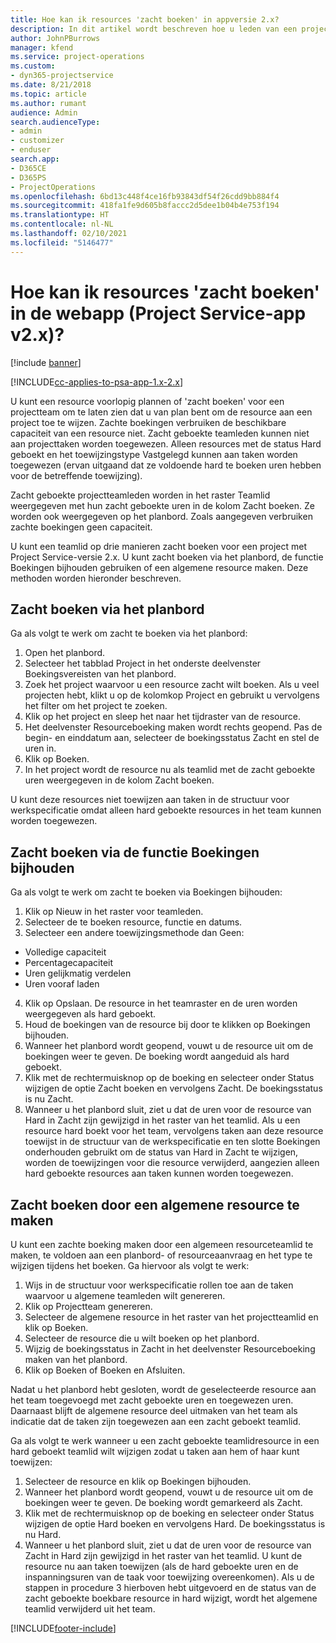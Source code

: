 ```yaml
---
title: Hoe kan ik resources 'zacht boeken' in appversie 2.x?
description: In dit artikel wordt beschreven hoe u leden van een projectteam zacht boekt met Project Service.
author: JohnPBurrows
manager: kfend
ms.service: project-operations
ms.custom:
- dyn365-projectservice
ms.date: 8/21/2018
ms.topic: article
ms.author: rumant
audience: Admin
search.audienceType:
- admin
- customizer
- enduser
search.app:
- D365CE
- D365PS
- ProjectOperations
ms.openlocfilehash: 6bd13c448f4ce16fb93843df54f26cdd9bb884f4
ms.sourcegitcommit: 418fa1fe9d605b8faccc2d5dee1b04b4e753f194
ms.translationtype: HT
ms.contentlocale: nl-NL
ms.lasthandoff: 02/10/2021
ms.locfileid: "5146477"
---
```

# <a name="how-do-i-soft-book-resources-in-the-web-app-project-service-app-v2x"></a>Hoe kan ik resources 'zacht boeken' in de webapp (Project Service-app v2.x)?

[!include [banner](../includes/psa-now-project-operations.md)]

[!INCLUDE[cc-applies-to-psa-app-1.x-2.x](../includes/cc-applies-to-psa-app-1x-2x.md)]

U kunt een resource voorlopig plannen of 'zacht boeken' voor een projectteam om te laten zien dat u van plan bent om de resource aan een project toe te wijzen. Zachte boekingen verbruiken de beschikbare capaciteit van een resource niet. Zacht geboekte teamleden kunnen niet aan projecttaken worden toegewezen. Alleen resources met de status Hard geboekt en het toewijzingstype Vastgelegd kunnen aan taken worden toegewezen (ervan uitgaand dat ze voldoende hard te boeken uren hebben voor de betreffende toewijzing).

Zacht geboekte projectteamleden worden in het raster Teamlid weergegeven met hun zacht geboekte uren in de kolom Zacht boeken. Ze worden ook weergegeven op het planbord. Zoals aangegeven verbruiken zachte boekingen geen capaciteit.

U kunt een teamlid op drie manieren zacht boeken voor een project met Project Service-versie 2.x. U kunt zacht boeken via het planbord, de functie Boekingen bijhouden gebruiken of een algemene resource maken. Deze methoden worden hieronder beschreven.

## <a name="soft-book-with-the-schedule-board"></a>Zacht boeken via het planbord

Ga als volgt te werk om zacht te boeken via het planbord: 
1. Open het planbord.
2. Selecteer het tabblad Project in het onderste deelvenster Boekingsvereisten van het planbord.
3. Zoek het project waarvoor u een resource zacht wilt boeken. Als u veel projecten hebt, klikt u op de kolomkop Project en gebruikt u vervolgens het filter om het project te zoeken.
4. Klik op het project en sleep het naar het tijdraster van de resource.
5. Het deelvenster Resourceboeking maken wordt rechts geopend. Pas de begin- en einddatum aan, selecteer de boekingsstatus Zacht en stel de uren in. 
6. Klik op Boeken.
7. In het project wordt de resource nu als teamlid met de zacht geboekte uren weergegeven in de kolom Zacht boeken.

U kunt deze resources niet toewijzen aan taken in de structuur voor werkspecificatie omdat alleen hard geboekte resources in het team kunnen worden toegewezen.

## <a name="soft-book-using-the-maintain-bookings-feature"></a>Zacht boeken via de functie Boekingen bijhouden

Ga als volgt te werk om zacht te boeken via Boekingen bijhouden:
1. Klik op Nieuw in het raster voor teamleden.
2. Selecteer de te boeken resource, functie en datums.
3. Selecteer een andere toewijzingsmethode dan Geen:
- Volledige capaciteit
- Percentagecapaciteit
- Uren gelijkmatig verdelen
- Uren vooraf laden
4. Klik op Opslaan. De resource in het teamraster en de uren worden weergegeven als hard geboekt.
5. Houd de boekingen van de resource bij door te klikken op Boekingen bijhouden.
6. Wanneer het planbord wordt geopend, vouwt u de resource uit om de boekingen weer te geven. De boeking wordt aangeduid als hard geboekt.
7. Klik met de rechtermuisknop op de boeking en selecteer onder Status wijzigen de optie Zacht boeken en vervolgens Zacht. De boekingsstatus is nu Zacht.
8. Wanneer u het planbord sluit, ziet u dat de uren voor de resource van Hard in Zacht zijn gewijzigd in het raster van het teamlid.
Als u een resource hard boekt voor het team, vervolgens taken aan deze resource toewijst in de structuur van de werkspecificatie en ten slotte Boekingen onderhouden gebruikt om de status van Hard in Zacht te wijzigen, worden de toewijzingen voor die resource verwijderd, aangezien alleen hard geboekte resources aan taken kunnen worden toegewezen.

## <a name="soft-book-by-creating-a-generic-resource"></a>Zacht boeken door een algemene resource te maken

U kunt een zachte boeking maken door een algemeen resourceteamlid te maken, te voldoen aan een planbord- of resourceaanvraag en het type te wijzigen tijdens het boeken.
Ga hiervoor als volgt te werk:

1. Wijs in de structuur voor werkspecificatie rollen toe aan de taken waarvoor u algemene teamleden wilt genereren.
2. Klik op Projectteam genereren.
3. Selecteer de algemene resource in het raster van het projectteamlid en klik op Boeken.
4. Selecteer de resource die u wilt boeken op het planbord.
5. Wijzig de boekingsstatus in Zacht in het deelvenster Resourceboeking maken van het planbord.
6. Klik op Boeken of Boeken en Afsluiten.

Nadat u het planbord hebt gesloten, wordt de geselecteerde resource aan het team toegevoegd met zacht geboekte uren en toegewezen uren. Daarnaast blijft de algemene resource deel uitmaken van het team als indicatie dat de taken zijn toegewezen aan een zacht geboekt teamlid.

Ga als volgt te werk wanneer u een zacht geboekte teamlidresource in een hard geboekt teamlid wilt wijzigen zodat u taken aan hem of haar kunt toewijzen:

1. Selecteer de resource en klik op Boekingen bijhouden.
2. Wanneer het planbord wordt geopend, vouwt u de resource uit om de boekingen weer te geven. De boeking wordt gemarkeerd als Zacht.
3. Klik met de rechtermuisknop op de boeking en selecteer onder Status wijzigen de optie Hard boeken en vervolgens Hard. De boekingsstatus is nu Hard.
4. Wanneer u het planbord sluit, ziet u dat de uren voor de resource van Zacht in Hard zijn gewijzigd in het raster van het teamlid. U kunt de resource nu aan taken toewijzen (als de hard geboekte uren en de inspanningsuren van de taak voor toewijzing overeenkomen). Als u de stappen in procedure 3 hierboven hebt uitgevoerd en de status van de zacht geboekte boekbare resource in hard wijzigt, wordt het algemene teamlid verwijderd uit het team.


[!INCLUDE[footer-include](../includes/footer-banner.md)]